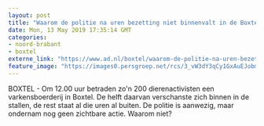 ```yaml
---
layout: post
title: "Waarom de politie na uren bezetting niet binnenvalt in de Boxtelse boerderij"
date: Mon, 13 May 2019 17:35:14 GMT
categories: 
- noord-brabant 
- boxtel 
externe_link: "https://www.ad.nl/boxtel/waarom-de-politie-na-uren-bezetting-niet-binnenvalt-in-de-boxtelse-boerderij~a70984fa/"
feature_image: "https://images0.persgroep.net/rcs/3_vW3dY3qCy1GxAuEJobm0f_JuQ/diocontent/148254187/_fitwidth/400/?appId=21791a8992982cd8da851550a453bd7f&quality=0.7"
---
```


BOXTEL - Om 12.00 uur betraden zo'n 200 dierenactivisten een varkensboerderij in Boxtel. De helft daarvan verschanste zich binnen in de stallen, de rest staat al die uren al buiten. De politie is aanwezig, maar ondernam nog geen zichtbare actie. Waarom niet?
